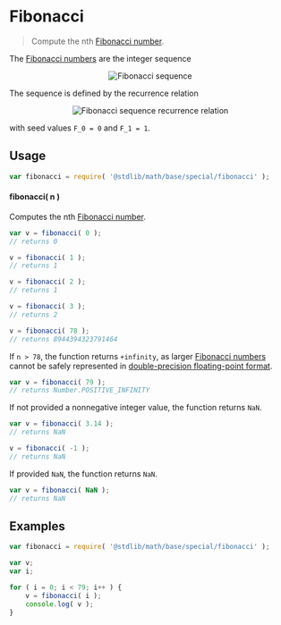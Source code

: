 # Fibonacci

> Compute the nth [Fibonacci number][fibonacci-number].


<section class="intro">

The [Fibonacci numbers][fibonacci-number] are the integer sequence

<!-- <equation class="equation" label="eq:fibonacci_sequence" align="center" raw="0, 1, 1, 2, 3, 5, 8, 13, 21, 34, 55, 89, 144, \ldots" alt="Fibonacci sequence"> -->

<div class="equation" align="center" data-raw-text="0, 1, 1, 2, 3, 5, 8, 13, 21, 34, 55, 89, 144, \ldots" data-equation="eq:fibonacci_sequence">
    <img src="" alt="Fibonacci sequence">
    <br>
</div>

<!-- </equation> -->

The sequence is defined by the recurrence relation

<!-- <equation class="equation" label="eq:fibonacci_recurrence_relation" align="center" raw="F_n = F_{n-1} + F_{n-2}" alt="Fibonacci sequence recurrence relation"> -->

<div class="equation" align="center" data-raw-text="F_n = F_{n-1} + F_{n-2}" data-equation="eq:fibonacci_recurrence_relation">
    <img src="" alt="Fibonacci sequence recurrence relation">
    <br>
</div>

<!-- </equation> -->

with seed values `F_0 = 0` and `F_1 = 1`.

</section>

<!-- /.intro -->


<section class="usage">

## Usage

``` javascript
var fibonacci = require( '@stdlib/math/base/special/fibonacci' );
```

#### fibonacci( n )

Computes the nth [Fibonacci number][fibonacci-number].

``` javascript
var v = fibonacci( 0 );
// returns 0

v = fibonacci( 1 );
// returns 1

v = fibonacci( 2 );
// returns 1

v = fibonacci( 3 );
// returns 2

v = fibonacci( 78 );
// returns 8944394323791464
```

If `n > 78`, the function returns `+infinity`, as larger [Fibonacci numbers][fibonacci-number] cannot be safely represented in [double-precision floating-point format][ieee754].

``` javascript
var v = fibonacci( 79 );
// returns Number.POSITIVE_INFINITY
```

If not provided a nonnegative integer value, the function returns `NaN`.

``` javascript
var v = fibonacci( 3.14 );
// returns NaN

v = fibonacci( -1 );
// returns NaN
```

If provided `NaN`, the function returns `NaN`.

``` javascript
var v = fibonacci( NaN );
// returns NaN
```

</section>

<!-- /.usage -->


<section class="notes">

</section>

<!-- /.notes -->


<section class="examples">

## Examples

``` javascript
var fibonacci = require( '@stdlib/math/base/special/fibonacci' );

var v;
var i;

for ( i = 0; i < 79; i++ ) {
    v = fibonacci( i );
    console.log( v );
}
```

</section>

<!-- /.examples -->


<section class="links">

[fibonacci-number]: https://en.wikipedia.org/wiki/Fibonacci_number
[ieee754]: https://en.wikipedia.org/wiki/IEEE_754-1985

</section>

<!-- /.links -->
